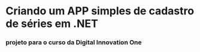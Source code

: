 # Criando um APP simples de cadastro de séries em .NET

### projeto para o curso da Digital Innovation One
